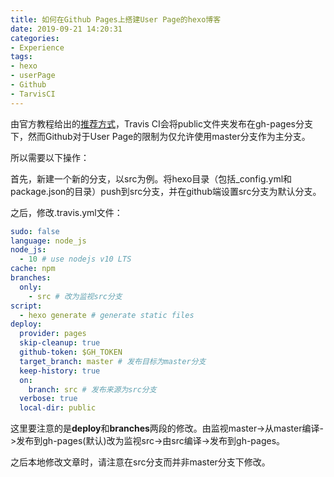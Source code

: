 ```yaml
---
title: 如何在Github Pages上搭建User Page的hexo博客
date: 2019-09-21 14:20:31
categories:
- Experience
tags:
- hexo
- userPage
- Github
- TarvisCI
---
```


由官方教程给出的[推荐方式](https://hexo.io/zh-cn/docs/github-pages)，Travis CI会将public文件夹发布在gh-pages分支下，然而Github对于User Page的限制为仅允许使用master分支作为主分支。

所以需要以下操作：

首先，新建一个新的分支，以src为例。将hexo目录（包括_config.yml和package.json的目录）push到src分支，并在github端设置src分支为默认分支。

之后，修改.travis.yml文件：

```yaml
sudo: false
language: node_js
node_js:
  - 10 # use nodejs v10 LTS
cache: npm
branches:
  only:
    - src # 改为监视src分支
script:
  - hexo generate # generate static files
deploy:
  provider: pages
  skip-cleanup: true
  github-token: $GH_TOKEN
  target_branch: master # 发布目标为master分支
  keep-history: true
  on:
    branch: src # 发布来源为src分支
  verbose: true
  local-dir: public
```

这里要注意的是**deploy**和**branches**两段的修改。由监视master->从master编译->发布到gh-pages(默认)改为监视src->由src编译->发布到gh-pages。

之后本地修改文章时，请注意在src分支而并非master分支下修改。